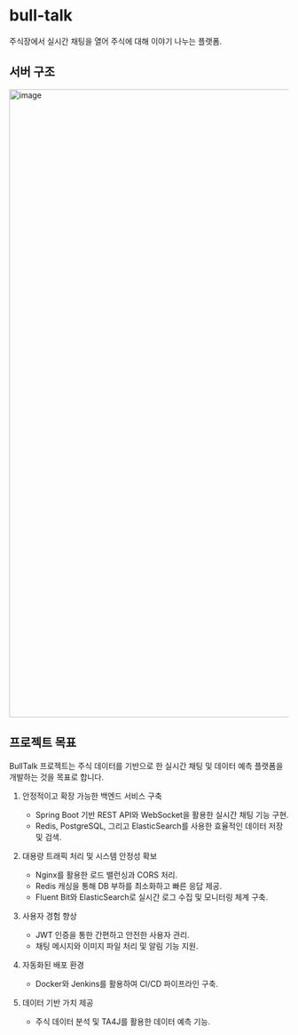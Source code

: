 # bull-talk

주식장에서 실시간 채팅을 열어 주식에 대해 이야기 나누는 플랫폼. 

## 서버 구조
<img width="1130" alt="image" src="https://github.com/user-attachments/assets/7fd6f535-0d45-4344-9187-38a63ed24eca" />


## 프로젝트 목표
BullTalk 프로젝트는 주식 데이터를 기반으로 한 실시간 채팅 및 데이터 예측 플랫폼을 개발하는 것을 목표로 합니다.

1. 안정적이고 확장 가능한 백엔드 서비스 구축
    - Spring Boot 기반 REST API와 WebSocket을 활용한 실시간 채팅 기능 구현.
    - Redis, PostgreSQL, 그리고 ElasticSearch를 사용한 효율적인 데이터 저장 및 검색.
  
2. 대용량 트래픽 처리 및 시스템 안정성 확보
    - Nginx를 활용한 로드 밸런싱과 CORS 처리.
    - Redis 캐싱을 통해 DB 부하를 최소화하고 빠른 응답 제공.
    - Fluent Bit와 ElasticSearch로 실시간 로그 수집 및 모니터링 체계 구축.

3. 사용자 경험 향상
    - JWT 인증을 통한 간편하고 안전한 사용자 관리.
    - 채팅 메시지와 이미지 파일 처리 및 알림 기능 지원.

4. 자동화된 배포 환경
    - Docker와 Jenkins를 활용하여 CI/CD 파이프라인 구축.

5. 데이터 기반 가치 제공
    - 주식 데이터 분석 및 TA4J를 활용한 데이터 예측 기능.

